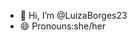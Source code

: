 - 👋 Hi, I’m @LuizaBorges23
- 😄 Pronouns:she/her
  

<!---
LuizaBorges23/LuizaBorges23 is a ✨ special ✨ repository because its `README.md` (this file) appears on your GitHub profile.
You can click the Preview link to take a look at your changes.
--->
